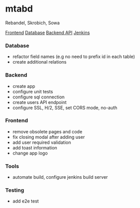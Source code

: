 # mtabd
Rebandel, Skrobich, Sowa

[Frontend](http://vps331205.ovh.net:3000/)
[Database]()
[Backend API]()
[Jenkins]()

### Database
* refactor field names (e.g no need to prefix id in each table)
* create additional relations

### Backend
* create app
* configure unit tests
* configure sql connection
* create users API endpoint
* configure SSL, H/2, SSE, set CORS mode, no-auth

### Frontend
* remove obsolete pages and code
* fix closing modal after adding user
* add user required validation
* add toast information
* change app logo

### Tools
* automate build, configure jenkins build server

### Testing
* add e2e test


